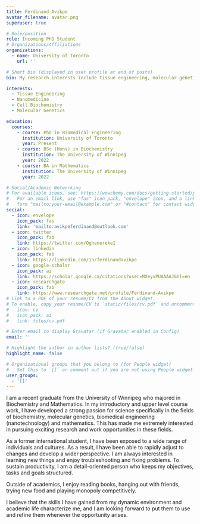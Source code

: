 ```yaml
---
title: Ferdinand Avikpe
avatar_filename: avatar.png
superuser: true

# Role/position
role: Incoming PhD Student
# Organizations/Affiliations
organizations: 
  - name: University of Toronto
    url: ''

# Short bio (displayed in user profile at end of posts)
bio: My research interests include tissue engineering, molecular genetics, biochemistry and nanotecnnology. 

interests:
  - Tissue Engineering
  - Nanomedicine
  - Cell Biochemistry 
  - Molecular Genetics

education:
  courses:
    - course: PhD in Biomedical Engineering
      institution: University of Toronto
      year: Present
    - course: BSc (Hons) in Biochemistry 
      institution: The University of Winnipeg
      year: 2022
    - course: BA in Mathematics 
      institution: The University of Winnipeg
      year: 2022

# Social/Academic Networking
# For available icons, see: https://wowchemy.com/docs/getting-started/page-builder/#icons
#   For an email link, use "fas" icon pack, "envelope" icon, and a link in the
#   form "mailto:your-email@example.com" or "#contact" for contact widget.
social:
  - icon: envelope
    icon_pack: fas
    link: 'mailto:avikpeferdinand@outlook.com'
  - icon: twitter
    icon_pack: fab
    link: https://twitter.com/Oghenereke1
  - icon: linkedin
    icon_pack: fab
    link: https://linkedin.com/in/ferdinandavikpe
  - icon: google-scholar
    icon_pack: ai
    link: https://scholar.google.ca/citations?user=MXeyvPUAAAAJ&hl=en
  - icon: researchgate
    icon_pack: fab
    link: https://www.researchgate.net/profile/Ferdinand-Avikpe
# Link to a PDF of your resume/CV from the About widget.
# To enable, copy your resume/CV to `static/files/cv.pdf` and uncomment the lines below.
# - icon: cv
#   icon_pack: ai
#   link: files/cv.pdf

# Enter email to display Gravatar (if Gravatar enabled in Config)
email: ''

# Highlight the author in author lists? (true/false)
highlight_name: false

# Organizational groups that you belong to (for People widget)
#   Set this to `[]` or comment out if you are not using People widget.
user_groups:
  - '[]'
---
```


I am a recent graduate from the University of Winnipeg who majored in Biochemistry and Mathematics. In my introductory and upper level course work, I have developed a strong passion for science specifically in the fields of biochemistry, molecular genetics, biomedical engineering (nanotechnology) and mathematics. This has made me extremely interested in pursuing exciting research and work opportunities in these fields. 

As a former international student, I have been exposed to a wide range of individuals and cultures. As a result, I have been able to rapidly adjust to changes and develop a wider perspective. I am always interested in learning new things and enjoy troubleshooting and fixing problems. To sustain productivity, I am a detail-oriented person who keeps my objectives, tasks and goals structured. 

Outside of academics, I enjoy reading books, hanging out with friends, trying new food and playing monopoly competitively. 

I believe that the skills I have gained from my dynamic environment and academic life characterize me, and I am looking forward to put them to use and refine them whenever the opportunity arises.

